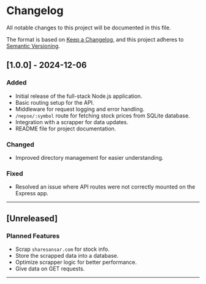 # Changelog

All notable changes to this project will be documented in this file.

The format is based on [Keep a Changelog](https://keepachangelog.com/en/1.0.0/), 
and this project adheres to [Semantic Versioning](https://semver.org/spec/v2.0.0.html).

## [1.0.0] - 2024-12-06
### Added
- Initial release of the full-stack Node.js application.
- Basic routing setup for the API.
- Middleware for request logging and error handling.
- `/nepse/:symbol` route for fetching stock prices from SQLite database.
- Integration with a scrapper for data updates.
- README file for project documentation.

### Changed
- Improved directory management for easier understanding.

### Fixed
- Resolved an issue where API routes were not correctly mounted on the Express app.

---

## [Unreleased]
### Planned Features
- Scrap `sharesansar.com` for stock info.
- Store the scrapped data into a database.
- Optimize scrapper logic for better performance.
- Give data on GET requests.

---

